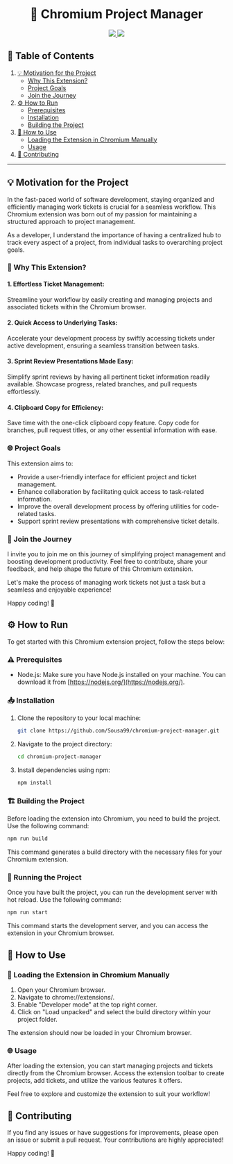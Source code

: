 <div align="center" width="100%">
    <h1> 📒 Chromium Project Manager </h1>
    <div align="center" width="100%">
        <a href="" alt="Edge Extension">
            <img src="https://img.shields.io/badge/Edge%20Extension-0078D7?style=flat&logo=microsoftedge&logoColor=0078D7&labelColor=EEEEEE" />
        </a>
        <a href="https://chromewebstore.google.com/detail/chromium-project-and-tick/lmnmajkmfjlnjjeeiaodkekfblbdkfoi?hl=pt-PT&authuser=0&pli=1" alt="Chrome Extension">
            <img src="https://img.shields.io/badge/Chrome%20Extension-4285F4?style=flat&logo=googlechrome&logoColor=4285F4&labelColor=EEEEEE" />
        </a>
    </div>
</div>

## 📄 Table of Contents
1. [💡 Motivation for the Project](#💡-motivation-for-the-project)
    - [Why This Extension?](#🚀-why-this-extension)
    - [Project Goals](#🌐-project-goals)
    - [Join the Journey](#🌈-join-the-journey)
2. [⚙️ How to Run](#⚙️-how-to-run)
    - [Prerequisites](#⚠️-prerequisites)
    - [Installation](#📥-installation)
    - [Building the Project](#🏗️-building-the-project)
3. [🏈 How to Use](#🏈-how-to-use)
    - [Loading the Extension in Chromium Manually](#🔄-loading-the-extension-in-chromium-manually)
    - [Usage](#🌐-usage)
4. [🤝 Contributing](#🤝-contributing)

------

## 💡 Motivation for the Project

In the fast-paced world of software development, staying organized and efficiently managing work tickets is crucial for a seamless workflow. This Chromium extension was born out of my passion for maintaining a structured approach to project management.

As a developer, I understand the importance of having a centralized hub to track every aspect of a project, from individual tasks to overarching project goals.

### 🚀 Why This Extension?

#### 1. **Effortless Ticket Management:**
Streamline your workflow by easily creating and managing projects and associated tickets within the Chromium browser.

#### 2. **Quick Access to Underlying Tasks:**
Accelerate your development process by swiftly accessing tickets under active development, ensuring a seamless transition between tasks.

#### 3. **Sprint Review Presentations Made Easy:**
Simplify sprint reviews by having all pertinent ticket information readily available. Showcase progress, related branches, and pull requests effortlessly.

#### 4. **Clipboard Copy for Efficiency:**
Save time with the one-click clipboard copy feature. Copy code for branches, pull request titles, or any other essential information with ease.

### 🌐 Project Goals

This extension aims to:
- Provide a user-friendly interface for efficient project and ticket management.
- Enhance collaboration by facilitating quick access to task-related information.
- Improve the overall development process by offering utilities for code-related tasks.
- Support sprint review presentations with comprehensive ticket details.

### 🌈 Join the Journey

I invite you to join me on this journey of simplifying project management and boosting development productivity. Feel free to contribute, share your feedback, and help shape the future of this Chromium extension.

Let's make the process of managing work tickets not just a task but a seamless and enjoyable experience!

Happy coding! 🚀

## ⚙️ How to Run

To get started with this Chromium extension project, follow the steps below:

### ⚠️ Prerequisites

- Node.js: Make sure you have Node.js installed on your machine. You can download it from [https://nodejs.org/](https://nodejs.org/).

### 📥 Installation

1. Clone the repository to your local machine:

    ```bash
    git clone https://github.com/Sousa99/chromium-project-manager.git
    ```

2. Navigate to the project directory:

    ```bash
    cd chromium-project-manager
    ```

3. Install dependencies using npm:

    ```bash
    npm install
    ```

### 🏗️ Building the Project

Before loading the extension into Chromium, you need to build the project. Use the following command:

```bash
npm run build
```

This command generates a build directory with the necessary files for your Chromium extension.

### 🚀 Running the Project
Once you have built the project, you can run the development server with hot reload. Use the following command:

```bash
npm run start
```

This command starts the development server, and you can access the extension in your Chromium browser.

## 🏈 How to Use

### 🔄 Loading the Extension in Chromium Manually
1. Open your Chromium browser.
2. Navigate to chrome://extensions/.
3. Enable "Developer mode" at the top right corner.
4. Click on "Load unpacked" and select the build directory within your project folder.

The extension should now be loaded in your Chromium browser.

### 🌐 Usage
After loading the extension, you can start managing projects and tickets directly from the Chromium browser. Access the extension toolbar to create projects, add tickets, and utilize the various features it offers.

Feel free to explore and customize the extension to suit your workflow!

## 🤝 Contributing
If you find any issues or have suggestions for improvements, please open an issue or submit a pull request. Your contributions are highly appreciated!

Happy coding! 🚀